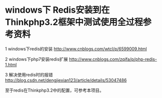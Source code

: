# windows下 Redis安装到在Thinkphp3.2框架中测试使用全过程参考资料

1  windows下redis的安装
http://www.cnblogs.com/wtcl/p/6599009.html

2  windows下php7安装redis扩展
http://www.cnblogs.com/zqifa/p/php-redis-1.html

3  解决使用redis时的报错
http://blog.csdn.net/dengjiexian123/article/details/53047486

至于redis在Thinkphp3.2中的配置，可参考本项目。